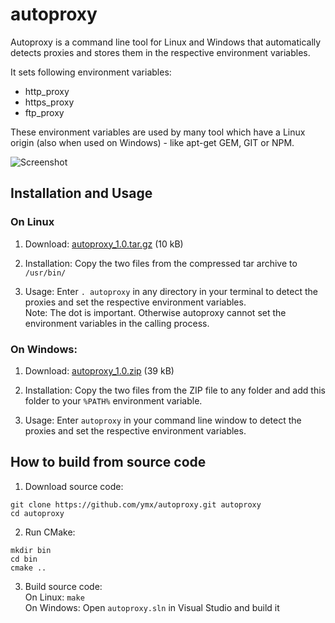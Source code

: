 autoproxy
=========

Autoproxy is a command line tool for Linux and Windows that automatically detects proxies and stores them in the respective environment variables.

It sets following environment variables:
* http_proxy
* https_proxy
* ftp_proxy

These environment variables are used by many tool which have a Linux origin (also when used on Windows) - like apt-get GEM, GIT or NPM.

![Screenshot](http://www.stephan-brenner.com/downloads/autoproxy/autoproxy.png)

Installation and Usage
----------------------

### On Linux

1. Download: [autoproxy_1.0.tar.gz](http://www.stephan-brenner.com/downloads/autoproxy/autoproxy_1.0.tar.gz) (10 kB)  

2. Installation: Copy the two files from the compressed tar archive to ```/usr/bin/```

3. Usage: Enter ```. autoproxy``` in any directory in your terminal to detect the proxies and set the respective environment variables.  
   Note: The dot is important. Otherwise autoproxy cannot set the environment variables in the calling process.

### On Windows:   

1. Download: [autoproxy_1.0.zip](http://www.stephan-brenner.com/downloads/autoproxy/autoproxy_1.0.zip) (39 kB)  

2. Installation: Copy the two files from the ZIP file to any folder and add this folder to your ```%PATH%``` environment variable.

3. Usage: Enter ```autoproxy``` in your command line window to detect the proxies and set the respective environment variables.

How to build from source code
-----------------------------

1. Download source code:  
```
git clone https://github.com/ymx/autoproxy.git autoproxy
cd autoproxy
```

2. Run CMake:  
```
mkdir bin
cd bin
cmake ..
```

3. Build source code:  
On Linux: ```make```  
On Windows: Open ```autoproxy.sln``` in Visual Studio and build it

